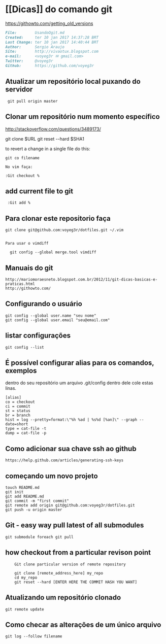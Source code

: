 # [[Dicas]] do comando git
https://githowto.com/getting_old_versions

``` markdown
File:		 UsandoOgit.md
Created:	 ter 10 jan 2017 14:37:28 BRT
Last Change: ter 10 jan 2017 14:40:44 BRT
Author:		 Sergio Araujo
Site:		 http://vivaotux.blogspot.com
e-mail:      <voyeg3r ✉ gmail.com>
Twitter:	 @voyeg3r
Github:      https://github.com/voyeg3r
```

## Atualizar um repositório local puxando do servidor

     git pull origin master

## Clonar um repositório num momento específico
http://stackoverflow.com/questions/3489173/

   git clone $URL
   git reset --hard $SHA1

   to revert a change in a single file do this:

    git co filename

    No vim faça:

    :Git checkout %

## add current file to git

     :Git add %

## Para clonar este repositorio faça

	git clone git@github.com:voyeg3r/dotfiles.git ~/.vim


	Para usar o vimdiff

      git config --global merge.tool vimdiff

## Manuais do git

	http://mariomoraesneto.blogspot.com.br/2012/11/git-dicas-basicas-e-praticas.html
	http://githowto.com/

## Configurando o usuário

	git config --global user.name "seu nome"
	git config --global user.email "seu@email.com"

## listar configurações

	git config --list

## É possível configurar alias para os comandos, exemplos

dentro do seu repositório um arquivo .git/config
dentro dele cole estas linas.

	[alias]
	co = checkout
	ci = commit
	st = status
	br = branch
	hist = log --pretty=format:\"%h %ad | %s%d [%an]\" --graph --date=short
	type = cat-file -t
	dump = cat-file -p

## Como adicionar sua chave ssh ao github

	https://help.github.com/articles/generating-ssh-keys

## começando um novo projeto

	touch README.md
	git init
	git add README.md
	git commit -m "first commit"
	git remote add origin git@github.com:voyeg3r/dotfiles.git
	git push -u origin master

## Git - easy way pull latest of all submodules

    git submodule foreach git pull

## how checkout from a particular revison point

		Git clone particular version of remote repository

		git clone [remote_address_here] my_repo
		cd my_repo
		git reset --hard [ENTER HERE THE COMMIT HASH YOU WANT]


## Atualizando um repositório clonado

    git remote update

## Como checar as alterações de um único arquivo

    git log --follow filename


